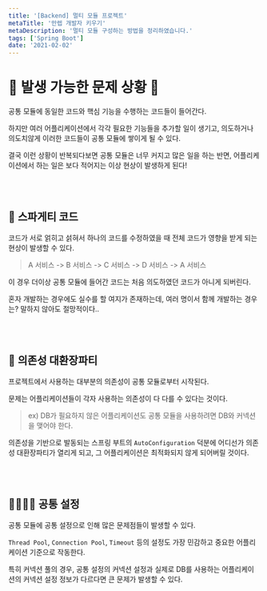 ```yaml
---
title: '[Backend] 멀티 모듈 프로젝트'
metaTitle: '만렙 개발자 키우기'
metaDescription: '멀티 모듈 구성하는 방법을 정리하였습니다.'
tags: ['Spring Boot']
date: '2021-02-02'
---
```


# 🚨 발생 가능한 문제 상황 🚨
공통 모듈에 동일한 코드와 핵심 기능을 수행하는 코드들이 들어간다.

하지만 여러 어플리케이션에서 각각 필요한 기능들을 추가할 일이 생기고, 의도하거나 의도치않게 이러한 코드들이 공통 모듈에 쌓이게 될 수 있다.

결국 이런 상황이 반복되다보면 공통 모듈은 너무 커지고 많은 일을 하는 반면, 어플리케이션에서 하는 일은 보다 적어지는 이상 현상이 발생하게 된다!

<br/> <br/>

## 🍝 스파게티 코드

코드가 서로 얽히고 섥혀서 하나의 코드를 수정하였을 때 전체 코드가 영향을 받게 되는 현상이 발생할 수 있다.

> A 서비스 -> B 서비스 -> C 서비스 -> D 서비스 -> A 서비스

이 경우 더이상 공통 모듈에 들어간 코드는 처음 의도하였던 코드가 아니게 되버린다.

혼자 개발하는 경우에도 실수를 할 여지가 존재하는데, 여러 명이서 함께 개발하는 경우는? 말하지 않아도 절망적이다..

<br/> <br/>

## 🎊 의존성 대환장파티

프로젝트에서 사용하는 대부분의 의존성이 공통 모듈로부터 시작된다.

문제는 어플리케이션들이 각자 사용하는 의존성이 다 다를 수 있다는 것이다.

> ex) DB가 필요하지 않은 어플리케이션도 공통 모듈을 사용하려면 DB와 커넥션을 맺어야 한다.

의존성을 기반으로 발동되는 스프링 부트의 `AutoConfiguration` 덕분에 어디선가 의존성 대환장파티가 열리게 되고, 그 어플리케이션은 최적화되지 않게 되어버릴 것이다.

<br/> <br/>

## 👨‍👩‍👦‍👦 공통 설정

공통 모듈에 공통 설정으로 인해 많은 문제점들이 발생할 수 있다.

`Thread Pool`, `Connection Pool`, `Timeout` 등의 설정도 가장 민감하고 중요한 어플리케이션 기준으로 작동한다.

특히 커넥션 풀의 경우, 공통 설정의 커넥션 설정과 실제로 DB를 사용하는 어플리케이션의 커넥션 설정 정보가 다르다면 큰 문제가 발생할 수 있다.


